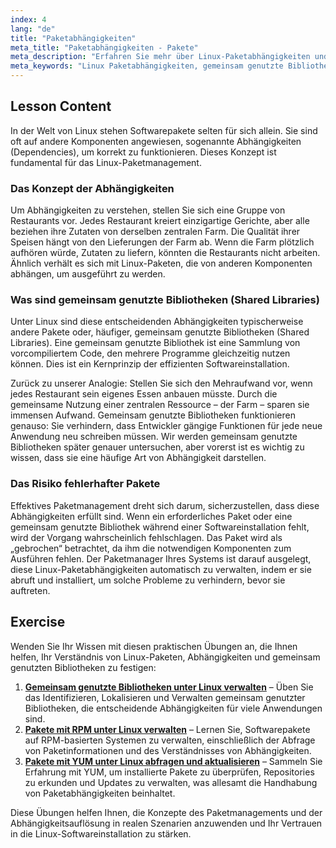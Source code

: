 ```yaml
---
index: 4
lang: "de"
title: "Paketabhängigkeiten"
meta_title: "Paketabhängigkeiten - Pakete"
meta_description: "Erfahren Sie mehr über Linux-Paketabhängigkeiten und warum sie für die Softwareinstallation entscheidend sind. Dieser Leitfaden erklärt gemeinsam genutzte Bibliotheken und wie die Paketverwaltung Abhängigkeiten handhabt, um fehlerhafte Software zu vermeiden."
meta_keywords: "Linux Paketabhängigkeiten, gemeinsam genutzte Bibliotheken, Linux Pakete, Paketverwaltung, Linux Softwareinstallation, Linux Tutorial, Anfänger Linux, Linux Leitfaden"
---
```


## Lesson Content

In der Welt von Linux stehen Softwarepakete selten für sich allein. Sie sind oft auf andere Komponenten angewiesen, sogenannte Abhängigkeiten (Dependencies), um korrekt zu funktionieren. Dieses Konzept ist fundamental für das Linux-Paketmanagement.

### Das Konzept der Abhängigkeiten

Um Abhängigkeiten zu verstehen, stellen Sie sich eine Gruppe von Restaurants vor. Jedes Restaurant kreiert einzigartige Gerichte, aber alle beziehen ihre Zutaten von derselben zentralen Farm. Die Qualität ihrer Speisen hängt von den Lieferungen der Farm ab. Wenn die Farm plötzlich aufhören würde, Zutaten zu liefern, könnten die Restaurants nicht arbeiten. Ähnlich verhält es sich mit Linux-Paketen, die von anderen Komponenten abhängen, um ausgeführt zu werden.

### Was sind gemeinsam genutzte Bibliotheken (Shared Libraries)

Unter Linux sind diese entscheidenden Abhängigkeiten typischerweise andere Pakete oder, häufiger, gemeinsam genutzte Bibliotheken (Shared Libraries). Eine gemeinsam genutzte Bibliothek ist eine Sammlung von vorcompiliertem Code, den mehrere Programme gleichzeitig nutzen können. Dies ist ein Kernprinzip der effizienten Softwareinstallation.

Zurück zu unserer Analogie: Stellen Sie sich den Mehraufwand vor, wenn jedes Restaurant sein eigenes Essen anbauen müsste. Durch die gemeinsame Nutzung einer zentralen Ressource – der Farm – sparen sie immensen Aufwand. Gemeinsam genutzte Bibliotheken funktionieren genauso: Sie verhindern, dass Entwickler gängige Funktionen für jede neue Anwendung neu schreiben müssen. Wir werden gemeinsam genutzte Bibliotheken später genauer untersuchen, aber vorerst ist es wichtig zu wissen, dass sie eine häufige Art von Abhängigkeit darstellen.

### Das Risiko fehlerhafter Pakete

Effektives Paketmanagement dreht sich darum, sicherzustellen, dass diese Abhängigkeiten erfüllt sind. Wenn ein erforderliches Paket oder eine gemeinsam genutzte Bibliothek während einer Softwareinstallation fehlt, wird der Vorgang wahrscheinlich fehlschlagen. Das Paket wird als „gebrochen“ betrachtet, da ihm die notwendigen Komponenten zum Ausführen fehlen. Der Paketmanager Ihres Systems ist darauf ausgelegt, diese Linux-Paketabhängigkeiten automatisch zu verwalten, indem er sie abruft und installiert, um solche Probleme zu verhindern, bevor sie auftreten.

## Exercise

Wenden Sie Ihr Wissen mit diesen praktischen Übungen an, die Ihnen helfen, Ihr Verständnis von Linux-Paketen, Abhängigkeiten und gemeinsam genutzten Bibliotheken zu festigen:

1.  **[Gemeinsam genutzte Bibliotheken unter Linux verwalten](https://labex.io/de/labs/comptia-manage-shared-libraries-in-linux-590867)** – Üben Sie das Identifizieren, Lokalisieren und Verwalten gemeinsam genutzter Bibliotheken, die entscheidende Abhängigkeiten für viele Anwendungen sind.
2.  **[Pakete mit RPM unter Linux verwalten](https://labex.io/de/labs/rhel-managing-packages-with-rpm-in-linux-590868)** – Lernen Sie, Softwarepakete auf RPM-basierten Systemen zu verwalten, einschließlich der Abfrage von Paketinformationen und des Verständnisses von Abhängigkeiten.
3.  **[Pakete mit YUM unter Linux abfragen und aktualisieren](https://labex.io/de/labs/rhel-query-and-update-packages-with-yum-in-linux-590869)** – Sammeln Sie Erfahrung mit YUM, um installierte Pakete zu überprüfen, Repositories zu erkunden und Updates zu verwalten, was allesamt die Handhabung von Paketabhängigkeiten beinhaltet.

Diese Übungen helfen Ihnen, die Konzepte des Paketmanagements und der Abhängigkeitsauflösung in realen Szenarien anzuwenden und Ihr Vertrauen in die Linux-Softwareinstallation zu stärken.
